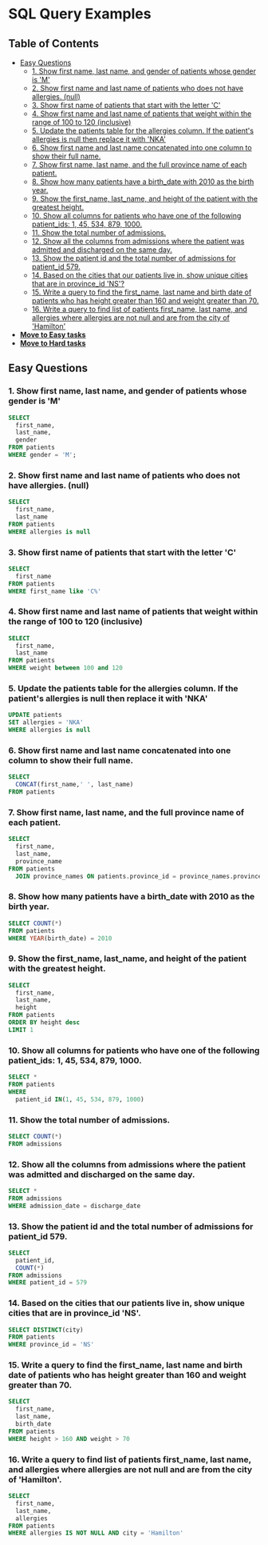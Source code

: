 # SQL Query Examples

## Table of Contents

* [Easy Questions](#easy-questions)
    * [1. Show first name, last name, and gender of patients whose gender is 'M'](#easy-question-1)
    * [2. Show first name and last name of patients who does not have allergies. (null)](#easy-question-2)
    * [3. Show first name of patients that start with the letter 'C'](#easy-question-3)
    * [4. Show first name and last name of patients that weight within the range of 100 to 120 (inclusive)](#easy-question-4)
    * [5. Update the patients table for the allergies column. If the patient's allergies is null then replace it with 'NKA'](#easy-question-5)
    * [6. Show first name and last name concatenated into one column to show their full name.](#easy-question-6)
    * [7. Show first name, last name, and the full province name of each patient.](#easy-question-7)
    * [8. Show how many patients have a birth_date with 2010 as the birth year.](#easy-question-8)
    * [9. Show the first_name, last_name, and height of the patient with the greatest height.](#easy-question-9)
    * [10. Show all columns for patients who have one of the following patient_ids: 1, 45, 534, 879, 1000.](#easy-question-10)
    * [11. Show the total number of admissions.](#easy-question-11)
    * [12. Show all the columns from admissions where the patient was admitted and discharged on the same day.](#easy-question-12)
    * [13. Show the patient id and the total number of admissions for patient_id 579.](#easy-question-13)
    * [14. Based on the cities that our patients live in, show unique cities that are in province_id 'NS'?](#easy-question-14)
    * [15. Write a query to find the first_name, last name and birth date of patients who has height greater than 160 and weight greater than 70.](#easy-question-15)
    * [16. Write a query to find list of patients first_name, last name, and allergies where allergies are not null and are from the city of 'Hamilton'](#easy-question-16)
*  <a href="https://github.com/dudekluk/Portfolio/blob/main/SQL%20Practice%Easy" target="_blank"><b>Move to Easy tasks</b></a>
*  <a href="https://github.com/dudekluk/Portfolio/blob/main/SQL%20Practice%Hard" target="_blank"><b>Move to Hard tasks</b></a>

## Easy Questions

### <a name="easy-question-1">1. Show first name, last name, and gender of patients whose gender is 'M'</a>
```sql
SELECT
  first_name,
  last_name,
  gender
FROM patients
WHERE gender = 'M';
```
### <a name="easy-question-2">2. Show first name and last name of patients who does not have allergies. (null)</a>
```sql
SELECT
  first_name,
  last_name
FROM patients
WHERE allergies is null
```

### <a name="easy-question-3">3. Show first name of patients that start with the letter 'C'</a>
```sql
SELECT
  first_name 
FROM patients
WHERE first_name like 'C%'
```
### <a name="easy-question-4">4. Show first name and last name of patients that weight within the range of 100 to 120 (inclusive)</a>
```sql
SELECT
  first_name,
  last_name
FROM patients
WHERE weight between 100 and 120
```
### <a name="easy-question-5">5. Update the patients table for the allergies column. If the patient's allergies is null then replace it with 'NKA'</a>
```sql
UPDATE patients
SET allergies = 'NKA'
WHERE allergies is null
```
### <a name="easy-question-6">6. Show first name and last name concatenated into one column to show their full name.</a>
```sql
SELECT
  CONCAT(first_name,' ', last_name)
FROM patients
```
### <a name="easy-question-7">7. Show first name, last name, and the full province name of each patient.</a>
```sql
SELECT
  first_name,
  last_name,
  province_name
FROM patients
  JOIN province_names ON patients.province_id = province_names.province_id
```
### <a name="easy-question-8">8. Show how many patients have a birth_date with 2010 as the birth year.</a>
```sql
SELECT COUNT(*)   
FROM patients
WHERE YEAR(birth_date) = 2010
```
### <a name="easy-question-9">9. Show the first_name, last_name, and height of the patient with the greatest height.</a>
```sql
SELECT
  first_name,
  last_name,
  height
FROM patients
ORDER BY height desc
LIMIT 1
```
### <a name="easy-question-10">10. Show all columns for patients who have one of the following patient_ids: 1, 45, 534, 879, 1000.</a>
```sql
SELECT *
FROM patients
WHERE   
  patient_id IN(1, 45, 534, 879, 1000)
```
### <a name="easy-question-11">11. Show the total number of admissions.</a>
```sql
SELECT COUNT(*)
FROM admissions
```
### <a name="easy-question-12">12. Show all the columns from admissions where the patient was admitted and discharged on the same day.</a>
```sql
SELECT *
FROM admissions
WHERE admission_date = discharge_date
```
### <a name="easy-question-13">13. Show the patient id and the total number of admissions for patient_id 579.</a>
```sql
SELECT
  patient_id,
  COUNT(*)   
FROM admissions
WHERE patient_id = 579
```
### <a name="easy-question-14">14. Based on the cities that our patients live in, show unique cities that are in province_id 'NS'.</a>
```sql
SELECT DISTINCT(city)
FROM patients
WHERE province_id = 'NS'
```
### <a name="easy-question-15">15. Write a query to find the first_name, last name and birth date of patients who has height greater than 160 and weight greater than 70.</a>
```sql
SELECT
  first_name,
  last_name,
  birth_date
FROM patients
WHERE height > 160 AND weight > 70
```
### <a name="easy-question-16">16. Write a query to find list of patients first_name, last name, and allergies where allergies are not null and are from the city of 'Hamilton'.</a>
```sql
SELECT
  first_name,
  last_name,
  allergies
FROM patients
WHERE allergies IS NOT NULL AND city = 'Hamilton'
```




